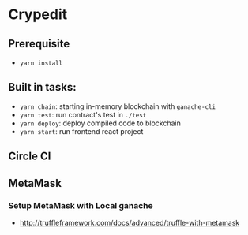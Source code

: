 # Crypedit

## Prerequisite

- `yarn install` 

## Built in tasks:

- `yarn chain`: starting in-memory blockchain with `ganache-cli`
- `yarn test`: run contract's test in `./test`
- `yarn deploy`: deploy compiled code to blockchain
- `yarn start`: run frontend react project

## Circle CI

## MetaMask

### Setup MetaMask with Local ganache

- http://truffleframework.com/docs/advanced/truffle-with-metamask

